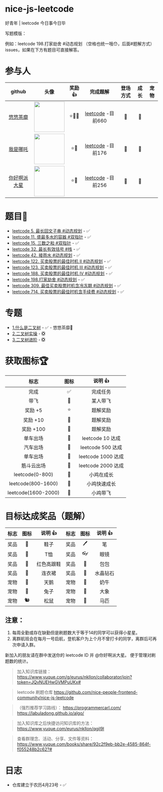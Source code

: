 # nice-js-leetcode

好青年 | leetcode 今日事今日毕

写题模版：

例如：leetcode 198.打家劫舍 #动态规划 （空格也统一哦😯，后面#题解方式）issues，如果在下方有题目可直接解答。

# 参与人

| github | 头像 | 奖励 👍 | 完成题解 | 登场方式 | 成长 | 宠物 |
| :---: | :---: | :---: | :---: | :---: | :---: | :---: |
| [悠悠茶靡](https://github.com/dreamjean) | <img src="https://avatars.githubusercontent.com/u/58740404?v=4" width="100" align="middle" /> | ⭐🍬🍧 | [leetcode](https://leetcode.cn/u/dreamjean720/) -目前660 | 🚜 | 🐣 | |
| [我是哪吒](https://github.com/webVueBlog) | <img src="https://avatars.githubusercontent.com/u/59645426?v=4" width="100" align="middle" /> | ⭐🍧 | [leetcode](https://leetcode.cn/u/jeskson/) -目前176 | 🚴 | 🐣 | |
| [你好啊派大星](https://github.com/Anonymity94) | <img src="https://avatars.githubusercontent.com/u/13148447?v=4" width="100" align="middle" /> | ⭐🍧 | [leetcode](https://leetcode.cn/u/ni-hao-a-pai-da-xing/) -目前256 | 🚴 | 🐣 | |


# 题目💯

- [leetcode 5. 最长回文子串 #动态规划](https://github.com/nice-people-frontend-community/nice-js-leetcode/issues/7) - ✅
- [leetcode 11. 盛最多水的容器 #双指针](https://github.com/nice-people-frontend-community/nice-js-leetcode/issues/5) - ✅
- [leetcode 15. 三数之和 #双指针](https://github.com/nice-people-frontend-community/nice-js-leetcode/issues/8) - ✅
- [leetcode 32. 最长有效括号 #栈](https://github.com/nice-people-frontend-community/nice-js-leetcode/issues/6) - ✅
- [leetcode 42. 接雨水 #动态规划](https://github.com/nice-people-frontend-community/nice-js-leetcode/issues/4) - ✅
- [leetcode 122. 买卖股票的最佳时机 II #动态规划](https://github.com/nice-people-frontend-community/nice-js-leetcode/issues/9) - ✅
- [leetcode 123. 买卖股票的最佳时机 III #动态规划](https://github.com/nice-people-frontend-community/nice-js-leetcode/issues/12) - ✅
- [leetcode 188. 买卖股票的最佳时机 IV #动态规划](https://github.com/nice-people-frontend-community/nice-js-leetcode/issues/13) - ✅
- [leetcode 198.打家劫舍 #动态规划](https://github.com/nice-people-frontend-community/nice-js-leetcode/issues/11) - ✅
- [leetcode 309. 最佳买卖股票时机含冷冻期 #动态规划](https://github.com/nice-people-frontend-community/nice-js-leetcode/issues/10) - ✅
- [leetcode 714. 买卖股票的最佳时机含手续费 #动态规划](https://github.com/nice-people-frontend-community/nice-js-leetcode/issues/14) - ✅

# 专题

- [1.什么是二叉树](https://github.com/nice-people-frontend-community/nice-js-leetcode/issues/1) - ✅ - 悠悠茶靡🚀
- [2.二叉树实操](https://github.com/nice-people-frontend-community/nice-js-leetcode/issues/2) - ❎
- [3.二叉树进阶](https://github.com/nice-people-frontend-community/nice-js-leetcode/issues/3) - ❎


# 获取图标🏆

| 标志 | 图标 | 说明 👍 |
| :---: | :---: | :---: |
| 完成 | ✅ | 完成任务 |
| 带飞 | 🚀 | 某人带飞 |
| 奖励 +5 | ⭐ | 题解奖励 |
| 奖励 +10 | 🚩 | 题解奖励 |
| 奖励 +100 | 👑 | 题解奖励 |
| 单车出场 | 🚴 | leetcode 10 达成 |
| 汽车出场 | 🚜 | leetcode 500 达成 |
| 单车出场 | 🚁 | leetcode 1000 达成 |
| 筋斗云出场 | 💫 | leetcode 2000 达成 |
| leetcode(0-800) | 🐣 | 小鸡在成长 |
| leetcode(800-1600) | 🐤 | 小鸡快速成长 |
| leetcode(1600-2000) | 🐥 | 小鸡带飞 |

# 目标达成奖品（题解）

| 标志 | 图标 | 说明 👍 | 标志 | 图标 | 说明 👍 |
| :---: | :---: | :---: | :---: | :---: | :---: |
| 奖品 | 👟 | 鞋子       |  奖品 | 🖊 | 笔 |
| 奖品 | 👕 | T恤        |  奖品 | 👓 | 眼镜 |
| 奖品 | 👠 | 红色高跟鞋 |   奖品 | 👜 | 包包 |
| 奖品 | 👗 | 连衣裙     |   奖品 | 💎 | 水晶钻石 
| 宠物 | 🦢 | 天鹅       |   宠物 | 🐄 | 奶牛 |
| 宠物 | 🐇 | 兔子       |   宠物 | 🐘 | 大象 |
| 宠物 | 🐿️ | 松鼠       |   宠物 | 🐎 | 马匹 |


## 注意：

1. 每周全勤或存在缺勤但是刷题数大于等于14的同学可以获得小星星。
2. 离群航班会在每月一号启航，登机客户为上个月不曾打卡的同学，离群后可再次申请入群。

新加入的朋友请在群中发送你的 leetcode ID 并 @你好啊派大星。 便于管理对刷题数的统计。

>加入知识库链接：
https://www.yuque.com/g/eurus/nkllon/collaborator/join?token=JQvNUEHwGVMPuUKx#

> leetcode 刷题仓库
https://github.com/nice-people-frontend-community/nice-js-leetcode

> （强烈推荐学习路线）：
https://programmercarl.com/
https://labuladong.github.io/algo/

>加入知识库之后快捷访问知识库的方法：
https://www.yuque.com/eurus/nkllon/qgil9l

>查看群理念、活动、分享、文件等资料：https://www.yuque.com/books/share/92c2f9eb-bb2e-4585-864f-f055248b2c62?#

# 日志

- 仓库建立于农历4月23号 - ✅
